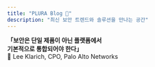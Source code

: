 ```yaml
---
title: "PLURA Blog 🎅"
description: "최신 보안 트렌드와 솔루션을 만나는 공간"
---
```


**「보안은 단일 제품이 아닌 플랫폼에서**   
**기본적으로 통합되어야 한다」**    
📢 Lee Klarich, CPO, Palo Alto Networks  
